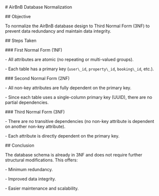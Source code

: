 \# AirBnB Database Normalization



\## Objective

To normalize the AirBnB database design to Third Normal Form (3NF) to prevent data redundancy and maintain data integrity.



\## Steps Taken



\### First Normal Form (1NF)

\- All attributes are atomic (no repeating or multi-valued groups).

\- Each table has a primary key (`user\_id`, `property\_id`, `booking\_id`, etc.).



\### Second Normal Form (2NF)

\- All non-key attributes are fully dependent on the primary key.

\- Since each table uses a single-column primary key (UUID), there are no partial dependencies.



\### Third Normal Form (3NF)

\- There are no transitive dependencies (no non-key attribute is dependent on another non-key attribute).

\- Each attribute is directly dependent on the primary key.



\## Conclusion

The database schema is already in 3NF and does not require further structural modifications. This offers:

\- Minimum redundancy.

\- Improved data integrity.

\- Easier maintenance and scalability.



